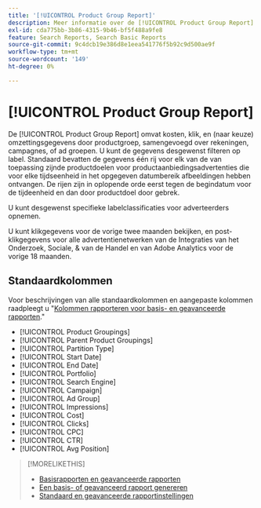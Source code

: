 ```yaml
---
title: '[!UICONTROL Product Group Report]'
description: Meer informatie over de [!UICONTROL Product Group Report].
exl-id: cda775bb-3b86-4315-9b46-bf5f488a9fe8
feature: Search Reports, Search Basic Reports
source-git-commit: 9c4dcb19e386d8e1eea541776f5b92c9d500ae9f
workflow-type: tm+mt
source-wordcount: '149'
ht-degree: 0%

---
```


# [!UICONTROL Product Group Report]

De [!UICONTROL Product Group Report] omvat kosten, klik, en (naar keuze) omzettingsgegevens door productgroep, samengevoegd over rekeningen, campagnes, of ad groepen. U kunt de gegevens desgewenst filteren op label. Standaard bevatten de gegevens één rij voor elk van de van toepassing zijnde productdoelen voor productaanbiedingsadvertenties die voor elke tijdseenheid in het opgegeven datumbereik afbeeldingen hebben ontvangen. De rijen zijn in oplopende orde eerst tegen de begindatum voor de tijdeenheid en dan door productdoel door gebrek.

U kunt desgewenst specifieke labelclassificaties voor adverteerders opnemen.

U kunt klikgegevens voor de vorige twee maanden bekijken, en post-klikgegevens voor alle advertentienetwerken van de Integraties van het Onderzoek, Sociale, &amp; van de Handel en van Adobe Analytics voor de vorige 18 maanden.

## Standaardkolommen

Voor beschrijvingen van alle standaardkolommen en aangepaste kolommen raadpleegt u &quot;[Kolommen rapporteren voor basis- en geavanceerde rapporten](basic-advanced-report-columns.md).&quot;

* [!UICONTROL Product Groupings]
* [!UICONTROL Parent Product Groupings]
* [!UICONTROL Partition Type]
* [!UICONTROL Start Date]
* [!UICONTROL End Date]
* [!UICONTROL Portfolio]
* [!UICONTROL Search Engine]
* [!UICONTROL Campaign]
* [!UICONTROL Ad Group]
* [!UICONTROL Impressions]
* [!UICONTROL Cost]
* [!UICONTROL Clicks]
* [!UICONTROL CPC]
* [!UICONTROL CTR]
* [!UICONTROL Avg Position]

>[!MORELIKETHIS]
>
>* [Basisrapporten en geavanceerde rapporten](basic-advanced-report-about.md)
>* [Een basis- of geavanceerd rapport genereren](basic-advanced-report-generate.md)
>* [Standaard en geavanceerde rapportinstellingen](basic-advanced-report-settings.md)
